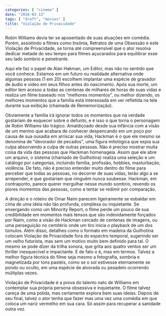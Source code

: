 ```yaml
---
categories: [ "cinema" ]
date: "2016-03-13"
tags: [ "draft", "movies" ]
title: "Violação de Privacidade"
---
```

Robin Williams devia ter se aposentado de suas atuações em
comédia. Porém, assistindo a filmes como Insônia, Retratos de uma
Obsessão e este Violação de Privacidade, se torna até compreensível
que o ator resolva dedicar metade do seu tempo para filmes açucarados
para equilibrar esse seu lado sombrio e penetrante.

Aqui ele faz o papel de Alan Hakman, um Editor, mas não no sentido
que você conhece. Estamos em um futuro ou realidade alternativa onde
algumas pessoas (1 em 20) escolhem implantar uma espécie de gravador de
áudio e vídeo em seus filhos antes do nascimento. Após sua morte, um
editor tem acesso a todas as centenas de milhares de horas de suas vidas
e realiza um filme baseado nos "melhores momentos", ou melhor dizendo,
os melhores momentos que a família está interessada em ver refletida
na tela durante sua exibição (chamada de Rememorização).

Obviamente a família irá ignorar todos os momentos que na verdade
gostariam de esquecer sobre o defunto, e é isso o que torna o personagem
de Robin Williams tão trágico. Amaldiçoado desde sua infância com
a visão de um menino que acabara de conhecer despencando em um poço
por causa de sua ousadia em arriscar sua vida, Hackman é o que ele
mesmo se denomina de "devorador de pecados", uma figura mitológica que
expia sua culpa absorvendo a culpa de outras pessoas. Não é preciso
mostrar muita coisa da vida das pessoas que Hackman homenageia. Assim
que ele abre um arquivo, o sistema (chamado de Guilhotina) realiza uma
seleção e um catálogo por categorias, incluindo família, profissão,
hobbies, masturbação, violência. De fato, não é preciso entender
muito dentro do filme para perceber que todas as pessoas, no decorrer de
suas vidas, terão algo a se arrepender, e que gostariam que ninguém
nunca soubesse. Hackman, em contraponto, parece querer mergulhar nesse
mundo sombrio, revendo os piores momentos das pessoas, como a tentar se
redimir por comparação.

A direção e o roteiro de Omar Naim parecem ligeiramente se esbaldar
em cima de uma ideia não tão profunda, complexa ou inquietante. Se
enxergando como um Minority Report, o filme perde um pouco de sua
credibilidade em momentos mais tensos que são indevidamente forçados
por Naim, como a visão de Hackman cercado de centenas de imagens,
ou uma perseguição no cemitério onde um tiro inicia o playback de
um dos túmulos. Além disso, detalhes como o formato em madeira da
Guilhotina colocam Violação de Privacidade fora do espectro temporal,
sugerindo ser um velho futurista, mas sem um motivo muito bem definido
para tal. O mesmo se pode dizer da trilha sonora, que grita aos quatro
ventos ser um thriller inesquecível e impactante. E de fato o é,
mas em termos. Talvez a melhor figura técnica do filme seja mesmo
a fotografia, sombria e magnetizada por tons pastéis, como se o sol
estivesse eternamente se pondo ou oculto, em uma espécie de alvorada
ou pesadelo ocorrendo múltiplas vezes.

Violação de Privacidade é a prova do talento nato de Williams em
contemplar sua própria persona obsessiva e inquietante. O filme talvez
careça de uma polida, mas certamente explora bem suas ideias. Depois
de seu final, talvez o ator tenha que fazer mas uma vez uma comédia
em que coloca um nariz vermelho em sua cara. Só assim para recuperar
a sanidade outra vez.
